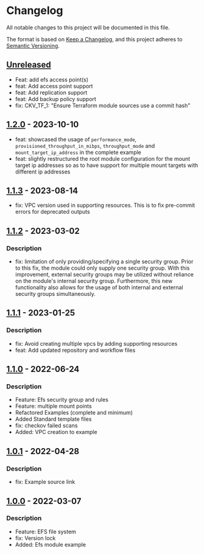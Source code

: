 # Changelog
All notable changes to this project will be documented in this file.

The format is based on [Keep a Changelog](https://keepachangelog.com/en/1.0.0/),
and this project adheres to [Semantic Versioning](https://semver.org/spec/v2.0.0.html).

## [Unreleased]
- Feat: add efs access point(s)
- feat: Add access point support
- feat: Add replication support
- feat: Add backup policy support
- fix: CKV_TF_1: "Ensure Terraform module sources use a commit hash"

## [1.2.0] - 2023-10-10
- feat: showcased the usage of `performance_mode`, `provisioned_throughput_in_mibps`, `throughput_mode` and `mount_target_ip_address` in the complete example
- feat: slightly restructured the root module configuration for the mount target ip addresses so as to have support for multiple mount targets with different ip addresses

## [1.1.3] - 2023-08-14
- fix: VPC version used in supporting resources. This is to fix pre-commit errors for deprecated outputs

## [1.1.2] - 2023-03-02
### Description
- fix: limitation of only providing/specifying a single security group. Prior to this fix, the module could only supply one security group. With this improvement, external security groups may be utilized without reliance on the module's internal security group. Furthermore, this new functionality also allows for the usage of both internal and external security groups simultaneously.

## [1.1.1] - 2023-01-25
### Description
- fix: Avoid creating multiple vpcs by adding supporting resources
- feat: Add updated repository and workflow files

## [1.1.0] - 2022-06-24
### Description
- Feature: Efs security group and rules
- Feature: multiple mount points
- Refactored Examples (complete and minimum)
- Added Standard template files
- fix: checkov failed scans
- Added: VPC creation to example

## [1.0.1] - 2022-04-28
### Description
- fix: Example source link

## [1.0.0] - 2022-03-07
### Description
- Feature: EFS file system
- fix: Version lock
- Added: Efs module example

[Unreleased]: https://github.com/boldlink/terraform-aws-efs/compare/1.2.0...HEAD

[1.2.0]: https://github.com/boldlink/terraform-aws-efs/releases/tag/1.2.0
[1.1.3]: https://github.com/boldlink/terraform-aws-efs/releases/tag/1.1.3
[1.1.2]: https://github.com/boldlink/terraform-aws-efs/releases/tag/1.1.2
[1.1.1]: https://github.com/boldlink/terraform-aws-efs/releases/tag/1.1.1
[1.1.0]: https://github.com/boldlink/terraform-aws-efs/releases/tag/1.1.0
[1.0.1]: https://github.com/boldlink/terraform-aws-efs/releases/tag/1.0.1
[1.0.0]: https://github.com/boldlink/terraform-aws-efs/releases/tag/1.0.0
